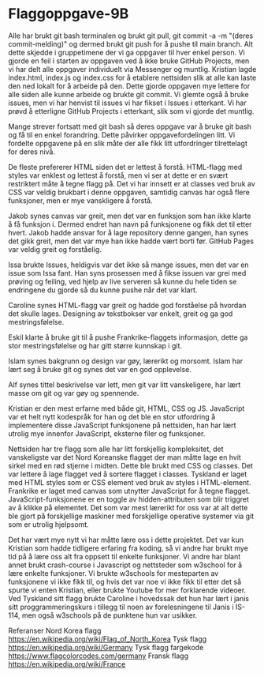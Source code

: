 # Flaggoppgave-9B
Alle har brukt git bash terminalen og brukt git pull, git commit -a -m "(deres commit-melding)" og dermed brukt git push for å pushe til main branch. Alt dette skjedde i gruppetimene der vi ga oppgaver til hver enkel person. Vi gjorde en feil i starten av oppgaven ved å ikke bruke GitHub Projects, men vi har delt alle oppgaver individuelt via Messenger og muntlig. Kristian lagde index.html, index.js og index.css for å etablere nettsiden slik at alle kan laste den ned lokalt for å arbeide på den. Dette gjorde oppgaven mye lettere for alle siden alle kunne arbeide og brukte git commit. Vi glemte også å bruke issues, men vi har henvist til issues vi har fikset i Issues i etterkant. Vi har prøvd å etterligne GitHub Projects i etterkant, slik som vi gjorde det muntlig.

Mange strever fortsatt med git bash så deres oppgave var å bruke git bash og få til en enkel forandring. Dette påvirker oppgavefordelingen litt. Vi fordelte oppgavene på en slik måte der alle fikk litt utfordringer tilrettelagt for deres nivå. 

De fleste prefererer HTML siden det er lettest å forstå. HTML-flagg med styles var enklest og lettest å forstå, men vi ser at dette er en svært restriktert måte å tegne flagg på. Det vi har innsett er at classes ved bruk av CSS var veldig brukbart i denne oppgaven, samtidig canvas har også flere funksjoner, men er mye vanskligere å forstå. 

Jakob synes canvas var greit, men det var en funksjon som han ikke klarte å få funksjon i. Dermed endret han navn på funksjonene og fikk det til etter hvert. Jakob hadde ansvar for å lage repository denne gangen, han synes det gikk greit, men det var mye han ikke hadde vært borti før. GitHub Pages var veldig greit og forståelig.

Issa brukte Issues, heldigvis var det ikke så mange issues, men det var en issue som Issa fant. Han syns prosessen med å fikse issuen var grei med prøving og feiling, ved hjelp av live serveren så kunne du hele tiden se endringene du gjorde så du kunne pushe når det var klart. 

Caroline synes HTML-flagg var greit og hadde god forståelse på hvordan det skulle lages. Designing av tekstbokser var enkelt, greit og ga god mestringsfølelse.

Eskil klarte å bruke git til å pushe Frankrike-flaggets informasjon, dette ga stor mestringsfølelse og har gitt større kunnskap i git.

Islam synes bakgrunn og design var gøy, lærerikt og morsomt. Islam har lært seg å bruke git og synes det var en god opplevelse.

Alf synes tittel beskrivelse var lett, men git var litt vanskeligere, har lært masse om git og var gøy og spennende.

Kristian er den mest erfarne med både git, HTML, CSS og JS. JavaScript var et helt nytt kodespråk for han og det ble en stor utfordring å implementere disse JavaScript funksjonene på nettsiden, han har lært utrolig mye innenfor JavaScript, eksterne filer og funksjoner.

Nettsiden har tre flagg som alle har litt forskjellig kompleksitet, det vanskeligste var det Nord Koreanske flagget der man måtte lage en hvit sirkel med en rød stjerne i midten. Dette ble brukt med CSS og classes. Det var lettere å lage flagget ved å sortere flagget i classes. Tyskland er laget med HTML styles som er CSS element ved bruk av styles i HTML-element. Frankrike er laget med canvas som utnytter JavaScript for å tegne flagget. JavaScript-funksjonene er en toggle av hidden-attributen som blir triggret av å klikke på elementet. Det som var mest lærerikt for oss var at alt dette ble gjort på forskjellige maskiner med forskjellige operative systemer via git som er utrolig hjelpsomt.  

Det har vært mye nytt vi har måtte lære oss i dette projektet. Det var kun Kristian som hadde tidligere erfaring fra koding, så vi andre har brukt mye tid på å lære oss alt fra oppsett til enkelte funksjoner. Vi andre har blant annet brukt crash-course i Javascript og nettsteder som w3school for å lære enkelte funksjoner. Vi brukte w3schools for mesteparten av funksjonene vi ikke fikk til, og hvis det var noe vi ikke fikk til etter det så spurte vi enten Kristian, eller brukte Youtube for mer forklarende videoer. Ved Tyskland sitt flagg brukte Caroline i hovedssak det hun har lært i janis sitt proggrammeringskurs i tillegg til noen av forelesningene til Janis i IS-114, men også w3schools på de punktene hun var usikker. 

Referanser
Nord Korea flagg https://en.wikipedia.org/wiki/Flag_of_North_Korea
Tysk flagg https://en.wikipedia.org/wiki/Germany
Tysk flagg fargekode https://www.flagcolorcodes.com/germany 
Fransk flagg https://en.wikipedia.org/wiki/France
